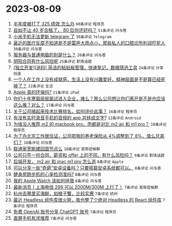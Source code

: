 # 2023-08-09

1. [半年度被打了 325 绩效,怎么办](https://www.v2ex.com/t/963630) `60条评论` `程序员`
1. [自如不让 40 岁合租了， 80 后你还好吗？](https://www.v2ex.com/t/963599) `51条评论` `问与答`
1. [小米手机无法更新 telegram 了](https://www.v2ex.com/t/963610) `36条评论` `Telegram`
1. [最近的医疗反腐不知道是不是雷声大雨点小，那些私人的口腔诊所利润吓死人](https://www.v2ex.com/t/963643) `30条评论` `问与答`
1. [服务器与普通电脑的别是什么？](https://www.v2ex.com/t/963588) `26条评论` `问与答`
1. [阴阳合同有什么风险呢](https://www.v2ex.com/t/963634) `25条评论` `职场话题`
1. [[独立开发][送码] 简洁的粘贴板管理，快速笔记，数据筛选工具](https://www.v2ex.com/t/963587) `24条评论` `分享创造`
1. [一个人在工作上没有成就感，生活上没有兴趣爱好，精神层面是不是算已经死掉了？](https://www.v2ex.com/t/963633) `22条评论` `生活`
1. [Apple 真的环保吗?](https://www.v2ex.com/t/963600) `21条评论` `iPad`
1. [你们十年寒窗层层面试进入企业，难么？那么公司想让你们离开是不是也应该这么难？对么？](https://www.v2ex.com/t/963637) `17条评论` `问与答`
1. [关于公司搞起来技术比赛排名，如何评价此事？](https://www.v2ex.com/t/963645) `16条评论` `程序员`
1. [有没有实时录音手机的音频的 app,并转成文字?](https://www.v2ex.com/t/963672) `12条评论` `Android`
1. [为啥没人推荐 m2 的 macbook pro，而都是对比 m2 air 和 m1 pro？](https://www.v2ex.com/t/963662) `10条评论` `程序员`
1. [为了办北京工作居住证，公司把我的养老保险从 4%调整到了 8%，值么兄弟们？](https://www.v2ex.com/t/963617) `10条评论` `问与答`
1. [联通家宽能建回国节点么](https://www.v2ex.com/t/963584) `10条评论` `宽带症候群`
1. [公司只签一份合同，薪资和 offer 上的不同，有什么风险吗？](https://www.v2ex.com/t/963648) `9条评论` `职场话题`
1. [后端开发， m2 air 和 mac m1 pro 怎么选](https://www.v2ex.com/t/963622) `8条评论` `Apple`
1. [可以分享一些“奇葩”安卓设备吗？只要搭载安卓系统都可以。](https://www.v2ex.com/t/963620) `8条评论` `问与答`
1. [健身房跑步机的心率检测准吗?](https://www.v2ex.com/t/963603) `8条评论` `问与答`
1. [我的 Apple Watch 该如何拯救](https://www.v2ex.com/t/963583) `8条评论` `问与答`
1. [最新消息！上海电信 299 可以 2000M/300M 上行了！](https://www.v2ex.com/t/963666) `7条评论` `宽带症候群`
1. [杭州去哪里买海鲜，如梭子蟹，比较实惠](https://www.v2ex.com/t/963638) `7条评论` `杭州`
1. [最近 Headless 组件库很火呀，我也整了个绝对 Headless 的 React 组件库](https://www.v2ex.com/t/963605) `7条评论` `程序员`
1. [免费 OpenAI 账号分享 ChatGPT 账号](https://www.v2ex.com/t/963594) `7条评论` `程序员`
1. [直屏手机有求推荐](https://www.v2ex.com/t/963593) `7条评论` `问与答`

